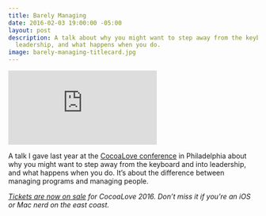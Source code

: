 ```yaml
---
title: Barely Managing
date: 2016-02-03 19:00:00 -05:00
layout: post
description: A talk about why you might want to step away from the keyboard and into
  leadership, and what happens when you do.
image: barely-managing-titlecard.jpg
---
```


<div class='embed-container'><iframe src='https://player.vimeo.com/video/153709318' frameborder='0' webkitAllowFullScreen mozallowfullscreen allowFullScreen></iframe></div>

A talk I gave last year at the [CocoaLove conference](http://cocoalove.org) in Philadelphia about why you might want to step away from the keyboard and into leadership, and what happens when you do. It’s about the difference between managing programs and managing people.

*[Tickets are now on sale](https://ti.to/cocoalove/2016) for CocoaLove 2016. Don’t miss it if you’re an iOS or Mac nerd on the east coast.*
